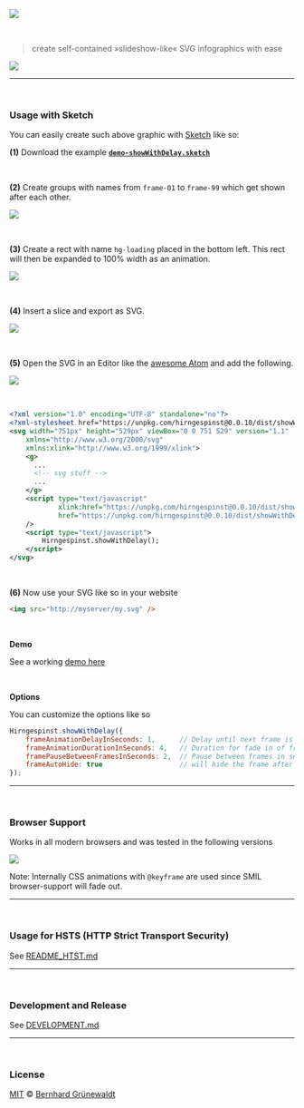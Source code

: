 [![](https://codeclou.github.io/hirngespinst/img/hirngespinst-logo.svg)](https://github.com/codeclou/hirngespinst/)


&nbsp;

> create self-contained »slideshow-like« SVG infographics with ease


[![](https://codeclou.github.io//hirngespinst/img/demo.gif)](https://unpkg.com/hirngespinst@0.0.10/demo/demo-showWithDelay--withAutoHide.svg)


-----


&nbsp;


### Usage with Sketch

You can easily create such above graphic with [Sketch](https://www.sketchapp.com/) like so:

**(1)** Download the example [**`demo-showWithDelay.sketch`**](https://github.com/codeclou/hirngespinst/raw/master/demo/demo-showWithDelay.sketch)

&nbsp;

**(2)** Create groups with names from `frame-01` to `frame-99` which get shown after each other.
 
![](https://codeclou.github.io/hirngespinst/img/01-sketch.png)

&nbsp;

**(3)** Create a rect with name `hg-loading` placed in the bottom left. This rect will then be expanded to 100% width as an animation.
 
![](https://codeclou.github.io/hirngespinst/img/02-sketch.png)

&nbsp;

**(4)** Insert a slice and export as SVG.
 
![](https://codeclou.github.io/hirngespinst/img/03-sketch.png)

&nbsp;

**(5)** Open the SVG in an Editor like the [awesome Atom](https://atom.io/) and add the following.

![](https://codeclou.github.io/hirngespinst/img/04-atom.png)

&nbsp;

```xml
<?xml version="1.0" encoding="UTF-8" standalone="no"?>
<?xml-stylesheet href="https://unpkg.com/hirngespinst@0.0.10/dist/showWithDelay.min.css" type="text/css"?>
<svg width="751px" height="529px" viewBox="0 0 751 529" version="1.1" 
    xmlns="http://www.w3.org/2000/svg" 
    xmlns:xlink="http://www.w3.org/1999/xlink">
    <g>
      ...
      <!-- svg stuff -->
      ...
    </g>
    <script type="text/javascript"
            xlink:href="https://unpkg.com/hirngespinst@0.0.10/dist/showWithDelay.min.js"
            href="https://unpkg.com/hirngespinst@0.0.10/dist/showWithDelay.min.js"
    />
    <script type="text/javascript">
        Hirngespinst.showWithDelay();
    </script>
</svg>
```

&nbsp;


**(6)** Now use your SVG like so in your website

```html
<img src="http://myserver/my.svg" />
```

&nbsp;

**Demo**

See a working [demo here](https://unpkg.com/hirngespinst@0.0.10/demo/demo-showWithDelay.svg)

&nbsp;

**Options**

You can customize the options like so

```js
Hirngespinst.showWithDelay({
    frameAnimationDelayInSeconds: 1,      // Delay until next frame is shown in seconds 
    frameAnimationDurationInSeconds: 4,   // Duration for fade in of frame in seconds
    framePauseBetweenFramesInSeconds: 2,  // Pause between frames in seconds 
    frameAutoHide: true                   // will hide the frame after it was shown for a certain time
});
```

-----


&nbsp;


### Browser Support

Works in all modern browsers and was tested in the following versions

![](https://codeclou.github.io/hirngespinst/img/supported-browsers.svg)

Note: Internally CSS animations with `@keyframe` are used since SMIL browser-support will fade out.  


-----


&nbsp;


### Usage for HSTS (HTTP Strict Transport Security)

See [README_HTST.md](./README_HTST.md)

-----

&nbsp;

### Development and Release

See [DEVELOPMENT.md](./DEVELOPMENT.md)

-----

&nbsp;

### License

[MIT](./LICENSE.md) © [Bernhard Grünewaldt](https://github.com/clouless)
  
